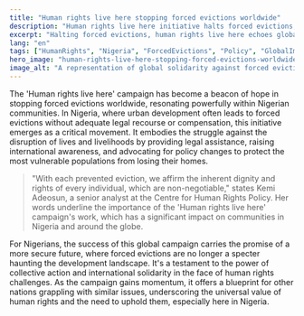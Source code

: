 ```yaml
---
title: "Human rights live here stopping forced evictions worldwide"
description: "Human rights live here initiative halts forced evictions, impacting lives in Nigeria and globally."
excerpt: "Halting forced evictions, human rights live here echoes globally."
lang: "en"
tags: ["HumanRights", "Nigeria", "ForcedEvictions", "Policy", "GlobalImpact"]
hero_image: "human-rights-live-here-stopping-forced-evictions-worldwide.png"
image_alt: "A representation of global solidarity against forced evictions"
---
```


The 'Human rights live here' campaign has become a beacon of hope in stopping forced evictions worldwide, resonating powerfully within Nigerian communities. In Nigeria, where urban development often leads to forced evictions without adequate legal recourse or compensation, this initiative emerges as a critical movement. It embodies the struggle against the disruption of lives and livelihoods by providing legal assistance, raising international awareness, and advocating for policy changes to protect the most vulnerable populations from losing their homes.

> "With each prevented eviction, we affirm the inherent dignity and rights of every individual, which are non-negotiable," states Kemi Adeosun, a senior analyst at the Centre for Human Rights Policy. Her words underline the importance of the 'Human rights live here' campaign's work, which has a significant impact on communities in Nigeria and around the globe.

For Nigerians, the success of this global campaign carries the promise of a more secure future, where forced evictions are no longer a specter haunting the development landscape. It's a testament to the power of collective action and international solidarity in the face of human rights challenges. As the campaign gains momentum, it offers a blueprint for other nations grappling with similar issues, underscoring the universal value of human rights and the need to uphold them, especially here in Nigeria.